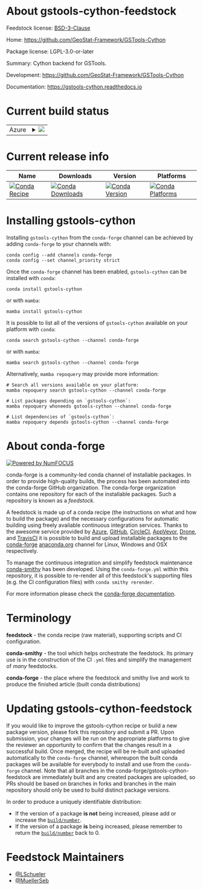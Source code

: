 About gstools-cython-feedstock
==============================

Feedstock license: [BSD-3-Clause](https://github.com/conda-forge/gstools-cython-feedstock/blob/main/LICENSE.txt)

Home: https://github.com/GeoStat-Framework/GSTools-Cython

Package license: LGPL-3.0-or-later

Summary: Cython backend for GSTools.

Development: https://github.com/GeoStat-Framework/GSTools-Cython

Documentation: https://gstools-cython.readthedocs.io

Current build status
====================


<table>
    
  <tr>
    <td>Azure</td>
    <td>
      <details>
        <summary>
          <a href="https://dev.azure.com/conda-forge/feedstock-builds/_build/latest?definitionId=24801&branchName=main">
            <img src="https://dev.azure.com/conda-forge/feedstock-builds/_apis/build/status/gstools-cython-feedstock?branchName=main">
          </a>
        </summary>
        <table>
          <thead><tr><th>Variant</th><th>Status</th></tr></thead>
          <tbody><tr>
              <td>linux_64_python3.10.____cpython</td>
              <td>
                <a href="https://dev.azure.com/conda-forge/feedstock-builds/_build/latest?definitionId=24801&branchName=main">
                  <img src="https://dev.azure.com/conda-forge/feedstock-builds/_apis/build/status/gstools-cython-feedstock?branchName=main&jobName=linux&configuration=linux%20linux_64_python3.10.____cpython" alt="variant">
                </a>
              </td>
            </tr><tr>
              <td>linux_64_python3.11.____cpython</td>
              <td>
                <a href="https://dev.azure.com/conda-forge/feedstock-builds/_build/latest?definitionId=24801&branchName=main">
                  <img src="https://dev.azure.com/conda-forge/feedstock-builds/_apis/build/status/gstools-cython-feedstock?branchName=main&jobName=linux&configuration=linux%20linux_64_python3.11.____cpython" alt="variant">
                </a>
              </td>
            </tr><tr>
              <td>linux_64_python3.12.____cpython</td>
              <td>
                <a href="https://dev.azure.com/conda-forge/feedstock-builds/_build/latest?definitionId=24801&branchName=main">
                  <img src="https://dev.azure.com/conda-forge/feedstock-builds/_apis/build/status/gstools-cython-feedstock?branchName=main&jobName=linux&configuration=linux%20linux_64_python3.12.____cpython" alt="variant">
                </a>
              </td>
            </tr><tr>
              <td>linux_64_python3.9.____cpython</td>
              <td>
                <a href="https://dev.azure.com/conda-forge/feedstock-builds/_build/latest?definitionId=24801&branchName=main">
                  <img src="https://dev.azure.com/conda-forge/feedstock-builds/_apis/build/status/gstools-cython-feedstock?branchName=main&jobName=linux&configuration=linux%20linux_64_python3.9.____cpython" alt="variant">
                </a>
              </td>
            </tr><tr>
              <td>osx_64_python3.10.____cpython</td>
              <td>
                <a href="https://dev.azure.com/conda-forge/feedstock-builds/_build/latest?definitionId=24801&branchName=main">
                  <img src="https://dev.azure.com/conda-forge/feedstock-builds/_apis/build/status/gstools-cython-feedstock?branchName=main&jobName=osx&configuration=osx%20osx_64_python3.10.____cpython" alt="variant">
                </a>
              </td>
            </tr><tr>
              <td>osx_64_python3.11.____cpython</td>
              <td>
                <a href="https://dev.azure.com/conda-forge/feedstock-builds/_build/latest?definitionId=24801&branchName=main">
                  <img src="https://dev.azure.com/conda-forge/feedstock-builds/_apis/build/status/gstools-cython-feedstock?branchName=main&jobName=osx&configuration=osx%20osx_64_python3.11.____cpython" alt="variant">
                </a>
              </td>
            </tr><tr>
              <td>osx_64_python3.12.____cpython</td>
              <td>
                <a href="https://dev.azure.com/conda-forge/feedstock-builds/_build/latest?definitionId=24801&branchName=main">
                  <img src="https://dev.azure.com/conda-forge/feedstock-builds/_apis/build/status/gstools-cython-feedstock?branchName=main&jobName=osx&configuration=osx%20osx_64_python3.12.____cpython" alt="variant">
                </a>
              </td>
            </tr><tr>
              <td>osx_64_python3.9.____cpython</td>
              <td>
                <a href="https://dev.azure.com/conda-forge/feedstock-builds/_build/latest?definitionId=24801&branchName=main">
                  <img src="https://dev.azure.com/conda-forge/feedstock-builds/_apis/build/status/gstools-cython-feedstock?branchName=main&jobName=osx&configuration=osx%20osx_64_python3.9.____cpython" alt="variant">
                </a>
              </td>
            </tr><tr>
              <td>win_64_python3.10.____cpython</td>
              <td>
                <a href="https://dev.azure.com/conda-forge/feedstock-builds/_build/latest?definitionId=24801&branchName=main">
                  <img src="https://dev.azure.com/conda-forge/feedstock-builds/_apis/build/status/gstools-cython-feedstock?branchName=main&jobName=win&configuration=win%20win_64_python3.10.____cpython" alt="variant">
                </a>
              </td>
            </tr><tr>
              <td>win_64_python3.11.____cpython</td>
              <td>
                <a href="https://dev.azure.com/conda-forge/feedstock-builds/_build/latest?definitionId=24801&branchName=main">
                  <img src="https://dev.azure.com/conda-forge/feedstock-builds/_apis/build/status/gstools-cython-feedstock?branchName=main&jobName=win&configuration=win%20win_64_python3.11.____cpython" alt="variant">
                </a>
              </td>
            </tr><tr>
              <td>win_64_python3.12.____cpython</td>
              <td>
                <a href="https://dev.azure.com/conda-forge/feedstock-builds/_build/latest?definitionId=24801&branchName=main">
                  <img src="https://dev.azure.com/conda-forge/feedstock-builds/_apis/build/status/gstools-cython-feedstock?branchName=main&jobName=win&configuration=win%20win_64_python3.12.____cpython" alt="variant">
                </a>
              </td>
            </tr><tr>
              <td>win_64_python3.9.____cpython</td>
              <td>
                <a href="https://dev.azure.com/conda-forge/feedstock-builds/_build/latest?definitionId=24801&branchName=main">
                  <img src="https://dev.azure.com/conda-forge/feedstock-builds/_apis/build/status/gstools-cython-feedstock?branchName=main&jobName=win&configuration=win%20win_64_python3.9.____cpython" alt="variant">
                </a>
              </td>
            </tr>
          </tbody>
        </table>
      </details>
    </td>
  </tr>
</table>

Current release info
====================

| Name | Downloads | Version | Platforms |
| --- | --- | --- | --- |
| [![Conda Recipe](https://img.shields.io/badge/recipe-gstools--cython-green.svg)](https://anaconda.org/conda-forge/gstools-cython) | [![Conda Downloads](https://img.shields.io/conda/dn/conda-forge/gstools-cython.svg)](https://anaconda.org/conda-forge/gstools-cython) | [![Conda Version](https://img.shields.io/conda/vn/conda-forge/gstools-cython.svg)](https://anaconda.org/conda-forge/gstools-cython) | [![Conda Platforms](https://img.shields.io/conda/pn/conda-forge/gstools-cython.svg)](https://anaconda.org/conda-forge/gstools-cython) |

Installing gstools-cython
=========================

Installing `gstools-cython` from the `conda-forge` channel can be achieved by adding `conda-forge` to your channels with:

```
conda config --add channels conda-forge
conda config --set channel_priority strict
```

Once the `conda-forge` channel has been enabled, `gstools-cython` can be installed with `conda`:

```
conda install gstools-cython
```

or with `mamba`:

```
mamba install gstools-cython
```

It is possible to list all of the versions of `gstools-cython` available on your platform with `conda`:

```
conda search gstools-cython --channel conda-forge
```

or with `mamba`:

```
mamba search gstools-cython --channel conda-forge
```

Alternatively, `mamba repoquery` may provide more information:

```
# Search all versions available on your platform:
mamba repoquery search gstools-cython --channel conda-forge

# List packages depending on `gstools-cython`:
mamba repoquery whoneeds gstools-cython --channel conda-forge

# List dependencies of `gstools-cython`:
mamba repoquery depends gstools-cython --channel conda-forge
```


About conda-forge
=================

[![Powered by
NumFOCUS](https://img.shields.io/badge/powered%20by-NumFOCUS-orange.svg?style=flat&colorA=E1523D&colorB=007D8A)](https://numfocus.org)

conda-forge is a community-led conda channel of installable packages.
In order to provide high-quality builds, the process has been automated into the
conda-forge GitHub organization. The conda-forge organization contains one repository
for each of the installable packages. Such a repository is known as a *feedstock*.

A feedstock is made up of a conda recipe (the instructions on what and how to build
the package) and the necessary configurations for automatic building using freely
available continuous integration services. Thanks to the awesome service provided by
[Azure](https://azure.microsoft.com/en-us/services/devops/), [GitHub](https://github.com/),
[CircleCI](https://circleci.com/), [AppVeyor](https://www.appveyor.com/),
[Drone](https://cloud.drone.io/welcome), and [TravisCI](https://travis-ci.com/)
it is possible to build and upload installable packages to the
[conda-forge](https://anaconda.org/conda-forge) [anaconda.org](https://anaconda.org/)
channel for Linux, Windows and OSX respectively.

To manage the continuous integration and simplify feedstock maintenance
[conda-smithy](https://github.com/conda-forge/conda-smithy) has been developed.
Using the ``conda-forge.yml`` within this repository, it is possible to re-render all of
this feedstock's supporting files (e.g. the CI configuration files) with ``conda smithy rerender``.

For more information please check the [conda-forge documentation](https://conda-forge.org/docs/).

Terminology
===========

**feedstock** - the conda recipe (raw material), supporting scripts and CI configuration.

**conda-smithy** - the tool which helps orchestrate the feedstock.
                   Its primary use is in the construction of the CI ``.yml`` files
                   and simplify the management of *many* feedstocks.

**conda-forge** - the place where the feedstock and smithy live and work to
                  produce the finished article (built conda distributions)


Updating gstools-cython-feedstock
=================================

If you would like to improve the gstools-cython recipe or build a new
package version, please fork this repository and submit a PR. Upon submission,
your changes will be run on the appropriate platforms to give the reviewer an
opportunity to confirm that the changes result in a successful build. Once
merged, the recipe will be re-built and uploaded automatically to the
`conda-forge` channel, whereupon the built conda packages will be available for
everybody to install and use from the `conda-forge` channel.
Note that all branches in the conda-forge/gstools-cython-feedstock are
immediately built and any created packages are uploaded, so PRs should be based
on branches in forks and branches in the main repository should only be used to
build distinct package versions.

In order to produce a uniquely identifiable distribution:
 * If the version of a package **is not** being increased, please add or increase
   the [``build/number``](https://docs.conda.io/projects/conda-build/en/latest/resources/define-metadata.html#build-number-and-string).
 * If the version of a package **is** being increased, please remember to return
   the [``build/number``](https://docs.conda.io/projects/conda-build/en/latest/resources/define-metadata.html#build-number-and-string)
   back to 0.

Feedstock Maintainers
=====================

* [@LSchueler](https://github.com/LSchueler/)
* [@MuellerSeb](https://github.com/MuellerSeb/)

